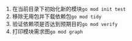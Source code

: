 1. 在当前目录下初始化新的模块`go mod init test`
2. 移除无用包并下载依赖包`go mod tidy`
3. 验证依赖项是否达到预期目的`go mod verify`
4. 打印模块需求图`go mod graph`